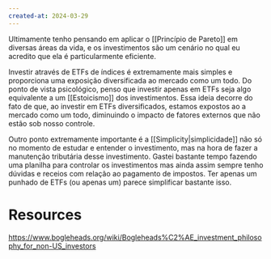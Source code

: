 ```yaml
---
created-at: 2024-03-29
---
```


Ultimamente tenho pensando em aplicar o [[Princípio de Pareto]] em diversas áreas da vida, e os investimentos são um cenário no qual eu acredito que ela é particularmente eficiente.

Investir através de ETFs de índices é extremamente mais simples e proporciona uma exposição diversificada ao mercado como um todo. Do ponto de vista psicológico, penso que investir apenas em ETFs seja algo equivalente a um [[Estoicismo]] dos investimentos. Essa ideia decorre do fato de que, ao investir em ETFs diversificados, estamos expostos ao a mercado como um todo, diminuindo o impacto de fatores externos que não estão sob nosso controle.

Outro ponto extremamente importante é a [[Simplicity|simplicidade]] não só no momento de estudar e entender o investimento, mas na hora de fazer a manutenção tributária desse investimento. Gastei bastante tempo fazendo uma planilha para controlar os investimentos mas ainda assim sempre tenho dúvidas e receios com relação ao pagamento de impostos. Ter apenas um punhado de ETFs (ou apenas um) parece simplificar bastante isso.

# Resources

https://www.bogleheads.org/wiki/Bogleheads%C2%AE_investment_philosophy_for_non-US_investors

